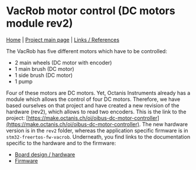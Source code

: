 # VacRob motor control (DC motors module rev2)

[Home](../../README.md) | [Project main page](../vacrob.md) | [Links / References](../docs/references/refs.md)

The VacRob has five different motors which have to be controlled:

- 2 main wheels (DC motor with encoder)
- 1 main brush (DC motor)
- 1 side brush (DC motor)
- 1 pump

Four of these motors are DC motors. Yet, Octanis Instruments already has a module which allows the control of four DC motors. Therefore, we have based ourselves on that project and have created a new revision of the hardware (rev2), which allows to read two encoders. This is the link to the project: [https://make.octanis.ch/oi/oibus-dc-motor-controller](https://make.octanis.ch/oi/oibus-dc-motor-controller). The new hardware version is in the `rev2` folder, whereas the application specific firmware is in `stm32-freertos-fw-vacrob`. Underneath, you find links to the documentation specific to the hardware and to the firmware:

- [Board design / hardware](electronics/motorModulesElec.md)
- [Firmware](firmware/motorModuleFW.md)
